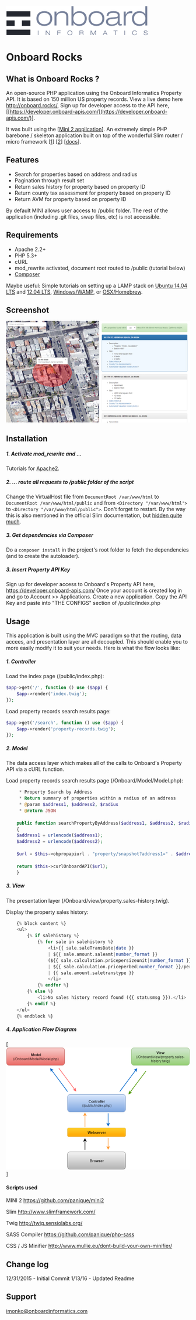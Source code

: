 [![Onboard Rocks - A live demonstration of Onboard Informatics APIs](Onboard/_install/onboard-logo.png)](http://www.onboardinformatics.com)

# Onboard Rocks

## What is Onboard Rocks ?

An open-source PHP application using the Onboard Informatics Property API.  It is based on 150 million US property records.  View
a live demo here http://onboard.rocks/, Sign up for developer access to the API here, [[https://developer.onboard-apis.com/](https://developer.onboard-apis.com/)].

It was built using the [[Mini 2 application](https://github.com/panique/mini2)].
An extremely simple PHP barebone / skeleton application built on top of the wonderful Slim router / micro framework
[[1](http://www.slimframework.com/)] [[2](https://github.com/codeguy/Slim)] [[docs](http://docs.slimframework.com)].

## Features

- Search for properties based on address and radius
- Pagination through result set
- Return sales history for property based on property ID
- Return county tax assessment for property based on property ID
- Return AVM for property based on property ID

By default MINI allows user access to /public folder. The rest of the application (including .git files, swap files,
etc) is not accessible.

## Requirements

- Apache 2.2+
- PHP 5.3+
- cURL
- mod_rewrite activated, document root routed to /public (tutorial below)
- [Composer](https://getcomposer.org/) 

Maybe useful: Simple tutorials on setting up a LAMP stack on 
[Ubuntu 14.04 LTS](http://www.dev-metal.com/installsetup-basic-lamp-stack-linux-apache-mysql-php-ubuntu-14-04-lts/)
and [12.04 LTS](http://www.dev-metal.com/setup-basic-lamp-stack-linux-apache-mysql-php-ubuntu-12-04/), [Windows/WAMP](http://www.wampserver.com/en/),
or [OSX/Homebrew](https://guynathan.com/install-lamp-stack-on-mavericks-with-homebrew-with-php-mcrypt).

## Screenshot

[![US Property Records Search Application](Onboard/_install/onboard-rocks-screenshot.png)](http://onboard.rocks/)

## Installation

##### 1. Activate mod_rewrite and ...

Tutorials for [Apache2](http://stackoverflow.com/questions/869092/how-to-enable-mod-rewrite-for-apache-2-2).
 
##### 2. ... route all requests to /public folder of the script
 
Change the VirtualHost file from `DocumentRoot /var/www/html` to `DocumentRoot /var/www/html/public` and from
`<Directory "/var/www/html">` to `<Directory "/var/www/html/public">`. Don't forget to restart. By the way this is also 
mentioned in the official Slim documentation, but 
[hidden quite much](http://docs.slimframework.com/#Route-URL-Rewriting).

##### 3. Get dependencies via Composer
 
Do a `composer install` in the project's root folder to fetch the dependencies (and to create the autoloader).

##### 3. Insert Property API Key

Sign up for developer access to Onboard's Property API here, https://developer.onboard-apis.com/  Once your account is created
log in and go to Account >> Applications.  Create a new application.  Copy the API Key and paste into "THE CONFIGS" section of /public/index.php

## Usage

This application is built using the MVC paradigm so that the routing, data accees, and presentation layer are all decoupled.  This should enable you
to more easily modify it to suit your needs.  Here is what the flow looks like:

##### 1. Controller

Load the index page (/public/index.php):

```php
$app->get('/', function () use ($app) {
    $app->render('index.twig');
});
``` 

Load property records search results page:

```php
$app->get('/search', function () use ($app) {
    $app->render('property-records.twig');
});
```

##### 2. Model

The data access layer which makes all of the calls to Onboard's Property API via a cURL function.

Load property records search results page (/Onboard/Model/Model.php):

```php
     * Property Search by Address
     * Return summary of properties within a radius of an address
     * @param $address1, $address2, $radius
     * @return JSON
     
    public function searchPropertyByAddress($address1, $address2, $radius, $page)
    {
	$address1 = urlencode($address1);
	$address2 = urlencode($address2);
  
	$url = $this->obpropapiurl . "property/snapshot?address1=" . $address1 . "&address2=" . $address2 . "&radius=" . $radius . "&page=" . $page . "&orderBy=distance%20asc";
    
	return $this->curlOnboardAPI($url);  
    }
```

##### 3. View

The presentation layer (/Onboard/view/property.sales-history.twig).

Display the property sales history:

```php
    {% block content %}
    <ul>    
        {% if salehistory %}
            {% for sale in salehistory %}
                <li>{{ sale.saleTransDate|date }}
                | ${{ sale.amount.saleamt|number_format }}
                (${{ sale.calculation.pricepersizeunit|number_format }}/sqft
                | ${{ sale.calculation.priceperbed|number_format }}/per bedroom) 
                | {{ sale.amount.saletranstype }}
                </li>
            {% endfor %}
        {% else %}
            <li>No sales history record found ({{ statusmsg }}).</li>
        {% endif %}    
    </ul>
    {% endblock %}
```

##### 4. Application Flow Diagram

[![Onboard Rocks - US Property Records Open Source Application](Onboard/_install/onboard-rocks-flow-diagram.png)]

#### Scripts used

MINI 2
https://github.com/panique/mini2

Slim
http://www.slimframework.com/

Twig
http://twig.sensiolabs.org/

SASS Compiler
https://github.com/panique/php-sass

CSS / JS Minifier
http://www.mullie.eu/dont-build-your-own-minifier/

## Change log

12/31/2015 - Initial Commit
1/13/16 - Updated Readme


## Support

imonko@onboardinformatics.com

